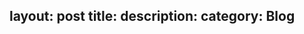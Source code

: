layout: post
title: 
description: 
category: Blog
---

[zihaolucky]:    http://zihaolucky.github.io  "zihaolucky"
